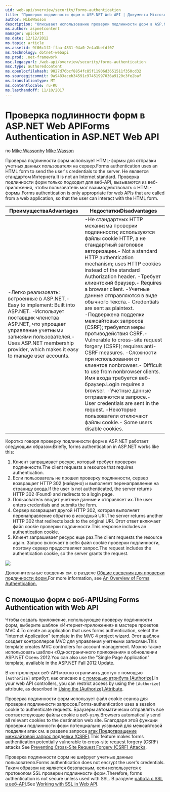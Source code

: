 ```yaml
---
uid: web-api/overview/security/forms-authentication
title: "Проверки подлинности форм в ASP.NET Web API | Документы Microsoft"
author: MikeWasson
description: "Описывает использование проверки подлинности форм в ASP.NET Web API."
ms.author: aspnetcontent
manager: wpickett
ms.date: 12/12/2012
ms.topic: article
ms.assetid: 9f06c1f2-ffaa-4831-94a0-2e4a3befdf07
ms.technology: dotnet-webapi
ms.prod: .net-framework
msc.legacyurl: /web-api/overview/security/forms-authentication
msc.type: authoredcontent
ms.openlocfilehash: 9027d76bcf8854fc85f11906d3651511f350cd32
ms.sourcegitcommit: 9a9483aceb34591c97451997036a9120c3fe2baf
ms.translationtype: MT
ms.contentlocale: ru-RU
ms.lasthandoff: 11/10/2017
---
```

<a name="forms-authentication-in-aspnet-web-api"></a><span data-ttu-id="bfdcb-103">Проверка подлинности форм в ASP.NET Web API</span><span class="sxs-lookup"><span data-stu-id="bfdcb-103">Forms Authentication in ASP.NET Web API</span></span>
====================
<span data-ttu-id="bfdcb-104">по [Mike Wasson](https://github.com/MikeWasson)</span><span class="sxs-lookup"><span data-stu-id="bfdcb-104">by [Mike Wasson](https://github.com/MikeWasson)</span></span>

<span data-ttu-id="bfdcb-105">Проверка подлинности форм использует HTML-формы для отправки учетных данных пользователя на сервер.</span><span class="sxs-lookup"><span data-stu-id="bfdcb-105">Forms authentication uses an HTML form to send the user's credentials to the server.</span></span> <span data-ttu-id="bfdcb-106">Не является стандартом Интернета.</span><span class="sxs-lookup"><span data-stu-id="bfdcb-106">It is not an Internet standard.</span></span> <span data-ttu-id="bfdcb-107">Проверка подлинности форм только подходит для веб-API, вызываются из веб-приложения, чтобы пользователь мог взаимодействовать с HTML-формы.</span><span class="sxs-lookup"><span data-stu-id="bfdcb-107">Forms authentication is only appropriate for web APIs that are called from a web application, so that the user can interact with the HTML form.</span></span>

| <span data-ttu-id="bfdcb-108">Преимущества</span><span class="sxs-lookup"><span data-stu-id="bfdcb-108">Advantages</span></span> | <span data-ttu-id="bfdcb-109">Недостатки</span><span class="sxs-lookup"><span data-stu-id="bfdcb-109">Disadvantages</span></span> |
| --- | --- |
| <span data-ttu-id="bfdcb-110">-Легко реализовать: встроенные в ASP.NET.</span><span class="sxs-lookup"><span data-stu-id="bfdcb-110">- Easy to implement: Built into ASP.NET.</span></span> <span data-ttu-id="bfdcb-111">-Использует поставщик членства ASP.NET, что упрощает управление учетными записями пользователей.</span><span class="sxs-lookup"><span data-stu-id="bfdcb-111">- Uses ASP.NET membership provider, which makes it easy to manage user accounts.</span></span> | <span data-ttu-id="bfdcb-112">-Не стандартных HTTP механизма проверки подлинности; используются файлы cookie HTTP, а не стандартный заголовок авторизации.</span><span class="sxs-lookup"><span data-stu-id="bfdcb-112">- Not a standard HTTP authentication mechanism; uses HTTP cookies instead of the standard Authorization header.</span></span> <span data-ttu-id="bfdcb-113">-Требует клиентский браузер.</span><span class="sxs-lookup"><span data-stu-id="bfdcb-113">- Requires a browser client.</span></span> <span data-ttu-id="bfdcb-114">-Учетные данные отправляются в виде обычного текста.</span><span class="sxs-lookup"><span data-stu-id="bfdcb-114">- Credentials are sent as plaintext.</span></span> <span data-ttu-id="bfdcb-115">-Подвержена подделки межсайтовых запросов (CSRF); требуется меры противодействия CSRF.</span><span class="sxs-lookup"><span data-stu-id="bfdcb-115">- Vulnerable to cross-site request forgery (CSRF); requires anti-CSRF measures.</span></span> <span data-ttu-id="bfdcb-116">-Сложности при использовании от клиентов nonbrowser.</span><span class="sxs-lookup"><span data-stu-id="bfdcb-116">- Difficult to use from nonbrowser clients.</span></span> <span data-ttu-id="bfdcb-117">Имя входа требуется веб-браузер.</span><span class="sxs-lookup"><span data-stu-id="bfdcb-117">Login requires a browser.</span></span> <span data-ttu-id="bfdcb-118">-Учетные данные отправляются в запросе.</span><span class="sxs-lookup"><span data-stu-id="bfdcb-118">- User credentials are sent in the request.</span></span> <span data-ttu-id="bfdcb-119">-Некоторые пользователи отключают файлы cookie.</span><span class="sxs-lookup"><span data-stu-id="bfdcb-119">- Some users disable cookies.</span></span> |

<span data-ttu-id="bfdcb-120">Коротко говоря проверку подлинности форм в ASP.NET работает следующим образом:</span><span class="sxs-lookup"><span data-stu-id="bfdcb-120">Briefly, forms authentication in ASP.NET works like this:</span></span>

1. <span data-ttu-id="bfdcb-121">Клиент запрашивает ресурс, который требует проверки подлинности.</span><span class="sxs-lookup"><span data-stu-id="bfdcb-121">The client requests a resource that requires authentication.</span></span>
2. <span data-ttu-id="bfdcb-122">Если пользователь не прошел проверку подлинности, сервер возвращает HTTP 302 (найдено) и выполняет перенаправление на страницу входа.</span><span class="sxs-lookup"><span data-stu-id="bfdcb-122">If the user is not authenticated, the server returns HTTP 302 (Found) and redirects to a login page.</span></span>
3. <span data-ttu-id="bfdcb-123">Пользователь вводит учетные данные и отправляет их.</span><span class="sxs-lookup"><span data-stu-id="bfdcb-123">The user enters credentials and submits the form.</span></span>
4. <span data-ttu-id="bfdcb-124">Сервер возвращает другой HTTP 302, которая выполняет перенаправление обратно в исходный URI.</span><span class="sxs-lookup"><span data-stu-id="bfdcb-124">The server returns another HTTP 302 that redirects back to the original URI.</span></span> <span data-ttu-id="bfdcb-125">Этот ответ включает файл cookie проверки подлинности.</span><span class="sxs-lookup"><span data-stu-id="bfdcb-125">This response includes an authentication cookie.</span></span>
5. <span data-ttu-id="bfdcb-126">Клиент запрашивает ресурс еще раз.</span><span class="sxs-lookup"><span data-stu-id="bfdcb-126">The client requests the resource again.</span></span> <span data-ttu-id="bfdcb-127">Запрос включает в себя файл cookie проверки подлинности, поэтому сервер предоставляет запрос.</span><span class="sxs-lookup"><span data-stu-id="bfdcb-127">The request includes the authentication cookie, so the server grants the request.</span></span>

![](forms-authentication/_static/image1.png)

<span data-ttu-id="bfdcb-128">Дополнительные сведения см. в разделе [Общие сведения для проверки подлинности форм.](../../../web-forms/overview/older-versions-security/introduction/an-overview-of-forms-authentication-cs.md)</span><span class="sxs-lookup"><span data-stu-id="bfdcb-128">For more information, see [An Overview of Forms Authentication.](../../../web-forms/overview/older-versions-security/introduction/an-overview-of-forms-authentication-cs.md)</span></span>

## <a name="using-forms-authentication-with-web-api"></a><span data-ttu-id="bfdcb-129">С помощью форм с веб-API</span><span class="sxs-lookup"><span data-stu-id="bfdcb-129">Using Forms Authentication with Web API</span></span>

<span data-ttu-id="bfdcb-130">Чтобы создать приложение, использующее проверку подлинности форм, выберите шаблон «Интернет-приложения» в мастере проектов MVC 4.</span><span class="sxs-lookup"><span data-stu-id="bfdcb-130">To create an application that uses forms authentication, select the "Internet Application" template in the MVC 4 project wizard.</span></span> <span data-ttu-id="bfdcb-131">Этот шаблон создает контроллеров MVC для управления учетными записями.</span><span class="sxs-lookup"><span data-stu-id="bfdcb-131">This template creates MVC controllers for account management.</span></span> <span data-ttu-id="bfdcb-132">Можно также использовать шаблон «Одностраничного приложения» в обновлении ASP.NET Осень 2012.</span><span class="sxs-lookup"><span data-stu-id="bfdcb-132">You can also use the "Single Page Application" template, available in the ASP.NET Fall 2012 Update.</span></span>

<span data-ttu-id="bfdcb-133">В контроллерах веб-API можно ограничить доступ с помощью `[Authorize]` атрибут, как описано в [с помощью атрибута [Authorize]](authentication-and-authorization-in-aspnet-web-api.md#auth3).</span><span class="sxs-lookup"><span data-stu-id="bfdcb-133">In your web API controllers, you can restrict access by using the `[Authorize]` attribute, as described in [Using the [Authorize] Attribute](authentication-and-authorization-in-aspnet-web-api.md#auth3).</span></span>

<span data-ttu-id="bfdcb-134">Проверка подлинности форм использует файл cookie сеанса для проверки подлинности запросов.</span><span class="sxs-lookup"><span data-stu-id="bfdcb-134">Forms-authentication uses a session cookie to authenticate requests.</span></span> <span data-ttu-id="bfdcb-135">Браузеры автоматически отправлять все соответствующие файлы cookie в веб-узлу.</span><span class="sxs-lookup"><span data-stu-id="bfdcb-135">Browsers automatically send all relevant cookies to the destination web site.</span></span> <span data-ttu-id="bfdcb-136">Благодаря этой функции проверки подлинности форм потенциально уязвимой для межсайтовой подделки атак см. в разделе запроса [атак Предотвращение межсайтовой запрос подделки (CSRF)](preventing-cross-site-request-forgery-csrf-attacks.md).</span><span class="sxs-lookup"><span data-stu-id="bfdcb-136">This feature makes forms authentication potentially vulnerable to cross-site request forgery (CSRF) attacks See [Preventing Cross-Site Request Forgery (CSRF) Attacks](preventing-cross-site-request-forgery-csrf-attacks.md).</span></span>

<span data-ttu-id="bfdcb-137">Проверка подлинности форм не шифрует учетные данные пользователя.</span><span class="sxs-lookup"><span data-stu-id="bfdcb-137">Forms authentication does not encrypt the user's credentials.</span></span> <span data-ttu-id="bfdcb-138">Таким образом не является безопасным, если используется с протоколом SSL проверки подлинности форм.</span><span class="sxs-lookup"><span data-stu-id="bfdcb-138">Therefore, forms authentication is not secure unless used with SSL.</span></span> <span data-ttu-id="bfdcb-139">В разделе [работа с SSL в веб-API](working-with-ssl-in-web-api.md).</span><span class="sxs-lookup"><span data-stu-id="bfdcb-139">See [Working with SSL in Web API](working-with-ssl-in-web-api.md).</span></span>
